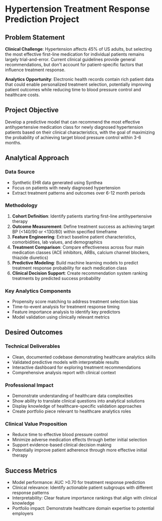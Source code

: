 # Hypertension Treatment Response Prediction Project

## Problem Statement

**Clinical Challenge**: Hypertension affects 45% of US adults, but selecting the most effective first-line medication for individual patients remains largely trial-and-error. Current clinical guidelines provide general recommendations, but don't account for patient-specific factors that influence treatment response.

**Analytics Opportunity**: Electronic health records contain rich patient data that could enable personalized treatment selection, potentially improving patient outcomes while reducing time to blood pressure control and healthcare costs.

## Project Objective

Develop a predictive model that can recommend the most effective antihypertensive medication class for newly diagnosed hypertension patients based on their clinical characteristics, with the goal of maximizing the probability of achieving target blood pressure control within 3-6 months.

## Analytical Approach

### Data Source
- Synthetic EHR data generated using Synthea
- Focus on patients with newly diagnosed hypertension
- Extract treatment patterns and outcomes over 6-12 month periods

### Methodology
1. **Cohort Definition**: Identify patients starting first-line antihypertensive therapy
2. **Outcome Measurement**: Define treatment success as achieving target BP (<140/90 or <130/80) within specified timeframe
3. **Feature Engineering**: Extract baseline patient characteristics, comorbidities, lab values, and demographics
4. **Treatment Comparison**: Compare effectiveness across four main medication classes (ACE inhibitors, ARBs, calcium channel blockers, thiazide diuretics)
5. **Predictive Modeling**: Build machine learning models to predict treatment response probability for each medication class
6. **Clinical Decision Support**: Create recommendation system ranking treatments by predicted success probability

### Key Analytics Components
- Propensity score matching to address treatment selection bias
- Time-to-event analysis for treatment response timing
- Feature importance analysis to identify key predictors
- Model validation using clinically relevant metrics

## Desired Outcomes

### Technical Deliverables
- Clean, documented codebase demonstrating healthcare analytics skills
- Validated predictive models with interpretable results
- Interactive dashboard for exploring treatment recommendations
- Comprehensive analysis report with clinical context

### Professional Impact
- Demonstrate understanding of healthcare data complexities
- Show ability to translate clinical questions into analytical solutions
- Display knowledge of healthcare-specific validation approaches
- Create portfolio piece relevant to healthcare analytics roles

### Clinical Value Proposition
- Reduce time to effective blood pressure control
- Minimize adverse medication effects through better initial selection
- Support evidence-based clinical decision making
- Potentially improve patient adherence through more effective initial therapy

## Success Metrics
- Model performance: AUC >0.70 for treatment response prediction
- Clinical relevance: Identify actionable patient subgroups with different response patterns
- Interpretability: Clear feature importance rankings that align with clinical knowledge
- Portfolio impact: Demonstrate healthcare domain expertise to potential employers